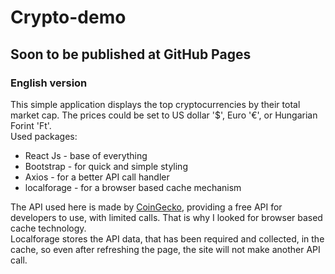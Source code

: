 # Crypto-demo
## Soon to be published at GitHub Pages
### English version
This simple application displays the top cryptocurrencies by their total market cap. The prices could be set to US dollar '$', Euro '€', or Hungarian Forint 'Ft'.\
Used packages:
+ React Js - base of everything
+ Bootstrap - for quick and simple styling
+ Axios - for a better API call handler
+ localforage - for a browser based cache mechanism

The API used here is made by [CoinGecko](https://www.coingecko.com/en/api), providing a free API for developers to use, with limited calls. That is why I looked for browser based cache technology.\
Localforage stores the API data, that has been required and collected, in the cache, so even after refreshing the page, the site will not make another API call.
